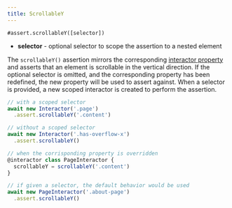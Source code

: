 ```yaml
---
title: ScrollableY
---
```


`#assert.scrollableY([selector])`

- **selector** - optional selector to scope the assertion to a nested element

The `scrollableY()` assertion mirrors the corresponding [interactor
property](/properties/scrollabley) and asserts that an element is scrollable in
the vertical direction. If the optional selector is omitted, and the
corresponding property has been redefined, the new property will be used to
assert against. When a selector is provided, a new scoped interactor is created
to perform the assertion.

``` javascript
// with a scoped selector
await new Interactor('.page')
  .assert.scrollableY('.content')

// without a scoped selector
await new Interactor('.has-overflow-x')
  .assert.scrollableY()

// when the corrisponding property is overridden
@interactor class PageInteractor {
  scrollableY = scrollableY('.content')
}

// if given a selector, the default behavior would be used
await new PageInteractor('.about-page')
  .assert.scrollableY()
```
